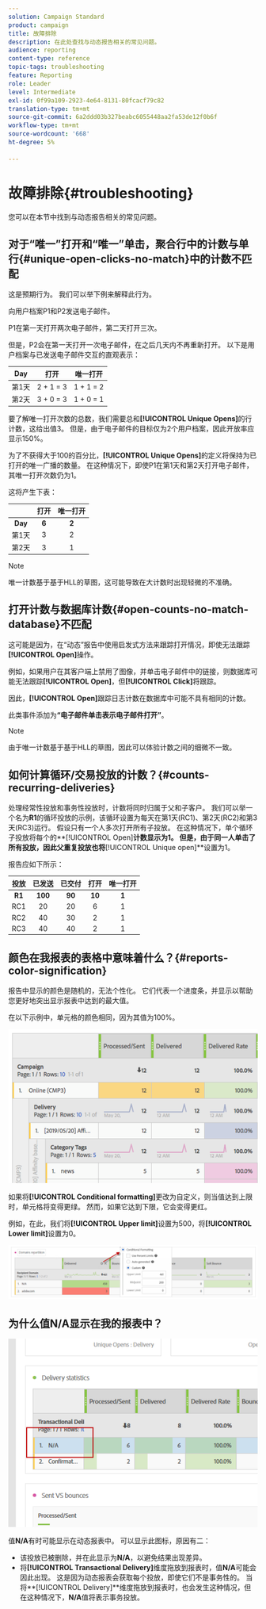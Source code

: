```yaml
---
solution: Campaign Standard
product: campaign
title: 故障排除
description: 在此处查找与动态报告相关的常见问题。
audience: reporting
content-type: reference
topic-tags: troubleshooting
feature: Reporting
role: Leader
level: Intermediate
exl-id: 0f99a109-2923-4e64-8131-80fcacf79c82
translation-type: tm+mt
source-git-commit: 6a2ddd03b327beabc6055448aa2fa53de12f0b6f
workflow-type: tm+mt
source-wordcount: '668'
ht-degree: 5%

---
```


# 故障排除{#troubleshooting}

您可以在本节中找到与动态报告相关的常见问题。

## 对于“唯一”打开和“唯一”单击，聚合行中的计数与单行{#unique-open-clicks-no-match}中的计数不匹配

这是预期行为。
我们可以举下例来解释此行为。

向用户档案P1和P2发送电子邮件。

P1在第一天打开两次电子邮件，第二天打开三次。

但是，P2会在第一天打开一次电子邮件，在之后几天内不再重新打开。
以下是用户档案与已发送电子邮件交互的直观表示：

<table> 
 <thead> 
  <tr> 
   <th align="center"> <strong>Day</strong> <br /> </th> 
   <th align="center"> <strong>打开</strong> <br /> </th> 
   <th align="center"> <strong>唯一打开</strong> <br /> </th> 
  </tr> 
 </thead> 
 <tbody> 
  <tr> 
   <td align="center"> 第1天<br /> </td> 
   <td align="center"> 2 + 1 = 3<br /> </td> 
   <td align="center"> 1 + 1 = 2<br /> </td> 
  </tr> 
  <tr> 
   <td align="center"> 第2天<br /> </td> 
   <td align="center"> 3 + 0 = 3<br /> </td> 
   <td align="center"> 1 + 0 = 1<br /> </td> 
  </tr>
 </tbody> 
</table>

要了解唯一打开次数的总数，我们需要总和&#x200B;**[!UICONTROL Unique Opens]**&#x200B;的行计数，这给出值3。 但是，由于电子邮件的目标仅为2个用户档案，因此开放率应显示150%。

为了不获得大于100的百分比，**[!UICONTROL Unique Opens]**&#x200B;的定义将保持为已打开的唯一广播的数量。 在这种情况下，即使P1在第1天和第2天打开电子邮件，其唯一打开次数仍为1。

这将产生下表：

<table> 
 <thead> 
  <tr> 
   <th align="center"> <strong></strong> <br /> </th> 
   <th align="center"> <strong>打开</strong> <br /> </th> 
   <th align="center"> <strong>唯一打开</strong> <br /> </th> 
  </tr> 
 </thead> 
 <tbody> 
  <tr> 
   <td align="center"> <strong> Day </strong><br /> </td> 
   <td align="center"> <strong> 6  </strong><br /> </td> 
   <td align="center"> <strong> 2</strong><br /> </td>
  </tr> 
  <tr> 
   <td align="center"> 第1天<br /> </td> 
   <td align="center"> 3<br /> </td> 
   <td align="center"> 2<br /> </td>
  </tr> 
  <tr> 
   <td align="center"> 第2天<br /> </td> 
   <td align="center"> 3<br /> </td> 
   <td align="center"> 1<br /> </td> 
  </tr> 
 </tbody> 
</table>

>[!NOTE]
>
>唯一计数基于基于HLL的草图，这可能导致在大计数时出现轻微的不准确。

## 打开计数与数据库计数{#open-counts-no-match-database}不匹配

这可能是因为，在“动态”报告中使用启发式方法来跟踪打开情况，即使无法跟踪&#x200B;**[!UICONTROL Open]**&#x200B;操作。

例如，如果用户在其客户端上禁用了图像，并单击电子邮件中的链接，则数据库可能无法跟踪&#x200B;**[!UICONTROL Open]**，但&#x200B;**[!UICONTROL Click]**&#x200B;将跟踪。

因此，**[!UICONTROL Open]**&#x200B;跟踪日志计数在数据库中可能不具有相同的计数。

此类事件添加为&#x200B;**“电子邮件单击表示电子邮件打开”**。

>[!NOTE]
>
>由于唯一计数基于基于HLL的草图，因此可以体验计数之间的细微不一致。

## 如何计算循环/交易投放的计数？{#counts-recurring-deliveries}

处理经常性投放和事务性投放时，计数将同时归属于父和子客户。
我们可以举一个名为**R1**的循环投放的示例，该循环设置为每天在第1天(RC1)、第2天(RC2)和第3天(RC3)运行。
假设只有一个人多次打开所有子投放。 在这种情况下，单个循环子投放将每个的**[!UICONTROL Open]**计数显示为1。
但是，由于同一人单击了所有投放，因此父重复投放也将**[!UICONTROL Unique open]**&#x200B;设置为1。

报告应如下所示：

<table> 
 <thead> 
  <tr> 
   <th align="center"> <strong>投放</strong> <br /> </th> 
   <th align="center"> <strong>已发送</strong> <br /> </th> 
   <th align="center"> <strong>已交付</strong> <br /> </th>
   <th align="center"> <strong>打开</strong> <br /> </th> 
   <th align="center"> <strong>唯一打开</strong> <br /> </th>
  </tr> 
 </thead> 
 <tbody> 
  <tr> 
   <td align="center"> <strong>R1</strong><br/> </td> 
   <td align="center"> <strong>100</strong><br/> </td> 
   <td align="center"> <strong>90</strong><br/> </td> 
   <td align="center"> <strong>10</strong><br/> </td> 
   <td align="center"> <strong>1</strong><br/> </td> 
  </tr> 
  <tr> 
   <td align="center"> RC1<br/> </td> 
   <td align="center"> 20<br /> </td> 
   <td align="center"> 20<br /> </td> 
   <td align="center"> 6<br /> </td> 
   <td align="center"> 1<br /> </td> 
  </tr>
    <tr> 
   <td align="center"> RC2<br /> </td> 
   <td align="center"> 40<br /> </td> 
   <td align="center"> 30<br /> </td> 
   <td align="center"> 2<br /> </td> 
   <td align="center"> 1<br /> </td> 
  </tr> 
    <tr> 
   <td align="center"> RC3<br /> </td> 
   <td align="center"> 40<br /> </td> 
   <td align="center"> 40<br /> </td> 
   <td align="center"> 2<br /> </td> 
   <td align="center"> 1<br /> </td> 
  </tr> 
 </tbody> 
</table>

## 颜色在我报表的表格中意味着什么？{#reports-color-signification}

报告中显示的颜色是随机的，无法个性化。 它们代表一个进度条，并显示以帮助您更好地突出显示报表中达到的最大值。

在以下示例中，单元格的颜色相同，因为其值为100%。

![](assets/troubleshooting_1.png)

如果将&#x200B;**[!UICONTROL Conditional formatting]**&#x200B;更改为自定义，则当值达到上限时，单元格将变得更绿。 然而，如果它达到下限，它会变得更红。

例如，在此，我们将&#x200B;**[!UICONTROL Upper limit]**&#x200B;设置为500，将&#x200B;**[!UICONTROL Lower limit]**&#x200B;设置为0。

![](assets/troubleshooting_2.png)

## 为什么值N/A显示在我的报表中？

![](assets/troubleshooting_3.png)

值&#x200B;**N/A**&#x200B;有时可能显示在动态报表中。 可以显示此图标，原因有二：

* 该投放已被删除，并在此显示为&#x200B;**N/A**，以避免结果出现差异。
* 将&#x200B;**[!UICONTROL Transactional Delivery]**&#x200B;维度拖放到报表时，值&#x200B;**N/A**可能会因此出现。 这是因为动态报表会获取每个投放，即使它们不是事务性的。
当将**[!UICONTROL Delivery]**&#x200B;维度拖放到报表时，也会发生这种情况，但在这种情况下，**N/A**&#x200B;值将表示事务投放。
